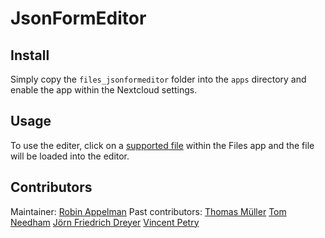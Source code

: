 # JsonFormEditor
 

## Install
Simply copy the `files_jsonformeditor` folder into the `apps` directory and enable the app within the Nextcloud settings.

## Usage
To use the editer, click on a [supported file](https://github.com/nextcloud/files_jsonformeditor/blob/master/js/supported_mimetypes.json) within the Files app and the file will be loaded into the editor. 

## Contributors
Maintainer: [Robin Appelman](http://github.com/icewind1991)
Past contributors: [Thomas Müller](http://github.com/deepdiver1975) [Tom Needham](http://github.com/tomneedham) [Jörn Friedrich Dreyer](http://github.com/butonic) [Vincent Petry](http://github.com/pvince)


